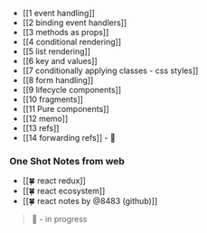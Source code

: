 - [[1 event handling]]
- [[2 binding event handlers]]
- [[3 methods as props]]
- [[4 conditional rendering]]
- [[5 list rendering]]
- [[6 key and values]]
- [[7 conditionally applying classes - css styles]]
- [[8 form handling]]
- [[9 lifecycle components]]
- [[10 fragments]]
- [[11 Pure components]]
- [[12 memo]]
- [[13 refs]]
- [[14 forwarding refs]] - 🐣


### One Shot Notes from web
- [[🍀 react redux]]
- [[🍀 react ecosystem]]
- [[🍀 react notes by @8483 (github)]]


> 🐣 - in progress
